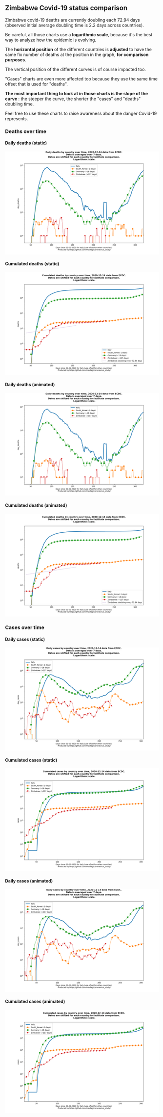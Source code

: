 ## Zimbabwe Covid-19 status comparison 

Zimbabwe covid-19 deaths are currently doubling each 72.94 days (observed initial average doubling time is 2.2 days across countries).



Be careful, all those charts use a **logarithmic scale**, because it's the best way to analyze how the epidemic is evolving.
 
The **horizontal position** of the different countries is **adjusted** to have the same fix number of deaths at the position in the graph, **for comparison purposes**.

The vertical position of the different curves is of course impacted too.

"Cases" charts are even more affected too because they use the same time offset that is used for "deaths".

**The most important thing to look at in those charts is the slope of the curve** : the steeper the curve, the shorter the "cases" and "deaths" doubling time.

Feel free to use these charts to raise awareness about the danger Covid-19 represents. 


 
### Deaths over time
 
#### Daily deaths (static)
![Zimbabwe covid-19 daily deaths static chart](https://raw.githubusercontent.com/madlag/coronavirus_study/master/notebooks/graphs/2020-12-14/countries/Zimbabwe/2020-12-14_Zimbabwe_day_deaths.png "Zimbabwe covid-19 day_deaths static chart")   
 
#### Cumulated deaths (static)
![Zimbabwe covid-19 cumulated deaths static chart](https://raw.githubusercontent.com/madlag/coronavirus_study/master/notebooks/graphs/2020-12-14/countries/Zimbabwe/2020-12-14_Zimbabwe_deaths.png "Zimbabwe covid-19 deaths static chart")   
 
#### Daily deaths (animated)
![Zimbabwe covid-19 daily deaths animated chart](https://raw.githubusercontent.com/madlag/coronavirus_study/master/notebooks/graphs/2020-12-14/countries/Zimbabwe/2020-12-14_Zimbabwe_day_deaths.gif "Zimbabwe covid-19 day_deaths animated chart")   
 
#### Cumulated deaths (animated)
![Zimbabwe covid-19 cumulated deaths animated chart](https://raw.githubusercontent.com/madlag/coronavirus_study/master/notebooks/graphs/2020-12-14/countries/Zimbabwe/2020-12-14_Zimbabwe_deaths.gif "Zimbabwe covid-19 deaths animated chart")   

 
### Cases over time
 
#### Daily cases (static)
![Zimbabwe covid-19 daily cases static chart](https://raw.githubusercontent.com/madlag/coronavirus_study/master/notebooks/graphs/2020-12-14/countries/Zimbabwe/2020-12-14_Zimbabwe_day_cases.png "Zimbabwe covid-19 day_cases static chart")   
 
#### Cumulated cases (static)
![Zimbabwe covid-19 cumulated cases static chart](https://raw.githubusercontent.com/madlag/coronavirus_study/master/notebooks/graphs/2020-12-14/countries/Zimbabwe/2020-12-14_Zimbabwe_cases.png "Zimbabwe covid-19 cases static chart")   
 
#### Daily cases (animated)
![Zimbabwe covid-19 daily cases animated chart](https://raw.githubusercontent.com/madlag/coronavirus_study/master/notebooks/graphs/2020-12-14/countries/Zimbabwe/2020-12-14_Zimbabwe_day_cases.gif "Zimbabwe covid-19 day_cases animated chart")   
 
#### Cumulated cases (animated)
![Zimbabwe covid-19 cumulated cases animated chart](https://raw.githubusercontent.com/madlag/coronavirus_study/master/notebooks/graphs/2020-12-14/countries/Zimbabwe/2020-12-14_Zimbabwe_cases.gif "Zimbabwe covid-19 cases animated chart")   

